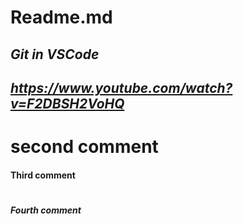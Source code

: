 # **Readme.md**

## *Git in VSCode*

## ***https://www.youtube.com/watch?v=F2DBSH2VoHQ***
#
# second comment
#### Third comment
#
##### Fourth comment